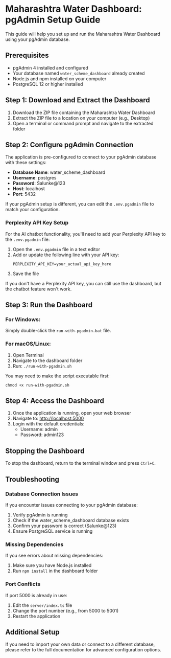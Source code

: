 # Maharashtra Water Dashboard: pgAdmin Setup Guide

This guide will help you set up and run the Maharashtra Water Dashboard using your pgAdmin database.

## Prerequisites

- pgAdmin 4 installed and configured
- Your database named `water_scheme_dashboard` already created
- Node.js and npm installed on your computer
- PostgreSQL 12 or higher installed

## Step 1: Download and Extract the Dashboard

1. Download the ZIP file containing the Maharashtra Water Dashboard
2. Extract the ZIP file to a location on your computer (e.g., Desktop)
3. Open a terminal or command prompt and navigate to the extracted folder

## Step 2: Configure pgAdmin Connection

The application is pre-configured to connect to your pgAdmin database with these settings:

- **Database Name**: water_scheme_dashboard
- **Username**: postgres  
- **Password**: Salunke@123
- **Host**: localhost
- **Port**: 5432

If your pgAdmin setup is different, you can edit the `.env.pgadmin` file to match your configuration.

### Perplexity API Key Setup

For the AI chatbot functionality, you'll need to add your Perplexity API key to the `.env.pgadmin` file:

1. Open the `.env.pgadmin` file in a text editor
2. Add or update the following line with your API key:
   ```
   PERPLEXITY_API_KEY=your_actual_api_key_here
   ```
3. Save the file

If you don't have a Perplexity API key, you can still use the dashboard, but the chatbot feature won't work.

## Step 3: Run the Dashboard

### For Windows:

Simply double-click the `run-with-pgadmin.bat` file.

### For macOS/Linux:

1. Open Terminal
2. Navigate to the dashboard folder
3. Run: `./run-with-pgadmin.sh`

You may need to make the script executable first:
```
chmod +x run-with-pgadmin.sh
```

## Step 4: Access the Dashboard

1. Once the application is running, open your web browser
2. Navigate to: [http://localhost:5000](http://localhost:5000)
3. Login with the default credentials:
   - Username: admin
   - Password: admin123

## Stopping the Dashboard

To stop the dashboard, return to the terminal window and press `Ctrl+C`.

## Troubleshooting

### Database Connection Issues

If you encounter issues connecting to your pgAdmin database:

1. Verify pgAdmin is running
2. Check if the water_scheme_dashboard database exists
3. Confirm your password is correct (Salunke@123)
4. Ensure PostgreSQL service is running

### Missing Dependencies

If you see errors about missing dependencies:

1. Make sure you have Node.js installed
2. Run `npm install` in the dashboard folder

### Port Conflicts

If port 5000 is already in use:

1. Edit the `server/index.ts` file
2. Change the port number (e.g., from 5000 to 5001)
3. Restart the application

## Additional Setup

If you need to import your own data or connect to a different database, please refer to the full documentation for advanced configuration options.